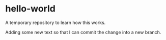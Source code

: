 # hello-world
A temporary repository to learn how this works.

Adding some new text so that I can commit the change into a new branch.
